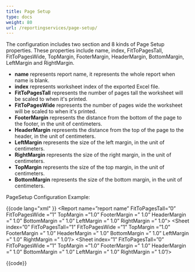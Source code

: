```yaml
---
title: Page Setup
type: docs
weight: 80
url: /reportingservices/page-setup/
---
```


The configuration includes two section and 8 kinds of Page Setup properties. These properties include name, index, FitToPagesTall, FitToPagesWide, TopMargin, FooterMargin, HeaderMargin, BottomMargin, LeftMargin and RightMargin.

- **name** represents report name, it represents the whole report when name is blank.
- **index** represents worksheet index of the exported Excel file.
- **FitToPagesTall** represents the number of pages tall the worksheet will be scaled to when it's printed.
- **FitToPagesWide** represents the number of pages wide the worksheet will be scaled to when it's printed.
- **FooterMargin** represents the distance from the bottom of the page to the footer, in the unit of centimeters.
- **HeaderMargin** represents the distance from the top of the page to the header, in the unit of centimeters.
- **LeftMargin** represents the size of the left margin, in the unit of centimeters.
- **RightMargin** represents the size of the right margin, in the unit of centimeters.
- **TopMargin** represents the size of the top margin, in the unit of centimeters.
- **BottomMargin** represents the size of the bottom margin, in the unit of centimeters.

PageSetup Configuration Example:

{{code  lang="xml" }}
<PageSetup>
<Report name=”report name” FitToPagesTall=”0” FitToPagesWide =”1” TopMargin =”1.0” FooterMargin =” 1.0” HeaderMargin =” 1.0” BottomMargin =” 1.0” LeftMargin =” 1.0” RightMargin =” 1.0”>
<Sheet index=”0” FitToPagesTall=”1” FitToPagesWide =”1” TopMargin =”1.0” FooterMargin =” 1.0” HeaderMargin =” 1.0” BottomMargin =” 1.0” LeftMargin =” 1.0” RightMargin =” 1.0”/>
<Sheet index=”1” FitToPagesTall=”0” FitToPagesWide =”1” TopMargin =”1.0” FooterMargin =” 1.0” HeaderMargin =” 1.0” BottomMargin =” 1.0” LeftMargin =” 1.0” RightMargin =” 1.0”/>
</Report>
</PageSetup>

{{code}}
